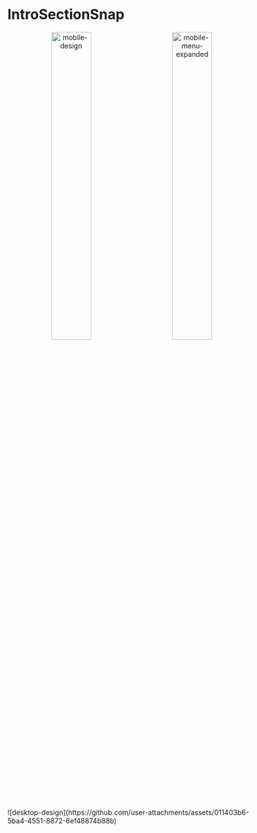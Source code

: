 # IntroSectionSnap
<p align="center">
  <img src="https://github.com/user-attachments/assets/53940bcd-ddc3-4a90-bf56-390f7cfce584" alt="mobile-design" width="40%" style="margin-right: 20px;">
  <img src="https://github.com/user-attachments/assets/dca80dc9-6acd-4689-a5df-04ec7a31a59f" alt="mobile-menu-expanded" width="40%" style="margin-left: 20px;">
</p>
![desktop-design](https://github.com/user-attachments/assets/011403b6-5ba4-4551-8872-6ef48874b88b)

